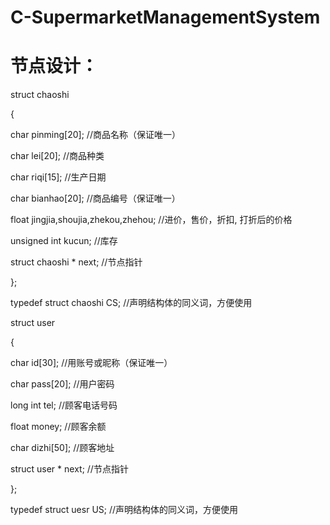 # C-SupermarketManagementSystem
# 节点设计：
struct  chaoshi	

{	  

char pinming[20];	                    //商品名称（保证唯一）

char lei[20];	                        //商品种类

char riqi[15];	                        //生产日期

char bianhao[20];                      //商品编号（保证唯一）

float  jingjia,shoujia,zhekou,zhehou;   //进价，售价，折扣, 打折后的价格

unsigned int  kucun;                  //库存
	
  struct  chaoshi  * next;               //节点指针

};

typedef  struct  chaoshi  CS;        //声明结构体的同义词，方便使用

struct  user	

{	  

char id[30];	                         //用账号或昵称（保证唯一）

char pass[20];	                         //用户密码

long int tel;                            //顾客电话号码

float money;                           //顾客余额

char dizhi[50];                         //顾客地址
	
  struct  user  * next;                  //节点指针

};

typedef  struct  uesr  US;             //声明结构体的同义词，方便使用
